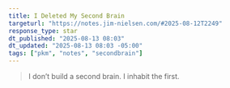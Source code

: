 ```yaml
---
title: I Deleted My Second Brain
targeturl: "https://notes.jim-nielsen.com/#2025-08-12T2249"
response_type: star
dt_published: "2025-08-13 08:03"
dt_updated: "2025-08-13 08:03 -05:00"
tags: ["pkm", "notes", "secondbrain"]
---
```


> I don’t build a second brain. I inhabit the first.
